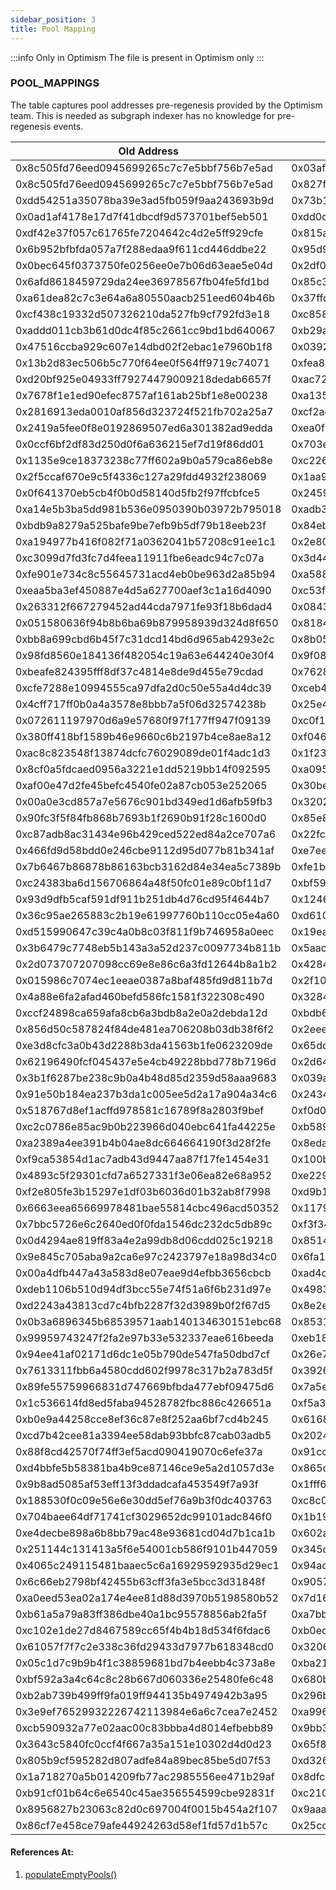 ```yaml
---
sidebar_position: 3
title: Pool Mapping
---
```


:::info Only in Optimism
The file is present in Optimism only
:::


### POOL_MAPPINGS

The table captures pool addresses pre-regenesis provided by the Optimism team. This is needed as subgraph indexer has no knowledge for pre-regenesis events.

|Old Address|New Address|Token0 Address | Token1 Address |
|-|-|-|-|
|0x8c505fd76eed0945699265c7c7e5bbf756b7e5ad|0x03af20bdaaffb4cc0a521796a223f7d85e2aac31|0x4200000000000000000000000000000000000006|0xDA10009cBd5D07dd0CeCc66161FC93D7c9000da1|
|0x8c505fd76eed0945699265c7c7e5bbf756b7e5ad|0x827f0a2a4376bc26729f398b865f424dc8456841|0x94b008aA00579c1307B0EF2c499aD98a8ce58e58|0xDA10009cBd5D07dd0CeCc66161FC93D7c9000da1|
|0xdd54251a35078ba39e3ad5fb059f9aa243693b9d|0x73b14a78a0d396c521f954532d43fd5ffe385216|0x4200000000000000000000000000000000000006|0x68f180fcCe6836688e9084f035309E29Bf0A2095|
|0x0ad1af4178e17d7f41dbcdf9d573701bef5eb501|0xdd0c6bae8ad5998c358b823df15a2a4181da1b80|0x4200000000000000000000000000000000000006|0x94b008aA00579c1307B0EF2c499aD98a8ce58e58|
|0xdf42e37f057c61765fe7204642c4d2e5ff929cfe|0x815ae7bf44dda74ed9274377ed711efc8b567911|0x4200000000000000000000000000000000000006|0xDA10009cBd5D07dd0CeCc66161FC93D7c9000da1|
|0x6b952bfbfda057a7f288edaa9f611cd446ddbe22|0x95d9d28606ee55de7667f0f176ebfc3215cfd9c0|0x4200000000000000000000000000000000000006|0xDA10009cBd5D07dd0CeCc66161FC93D7c9000da1|
|0x0bec645f0373750fe0256ee0e7b06d63eae5e04d|0x2df05e4cdbd758cb1a99a34bb0d767e040d6b078|0x4200000000000000000000000000000000000006|0x94b008aA00579c1307B0EF2c499aD98a8ce58e58|
|0x6afd8618459729da24ee36978567fb04fe5fd1bd|0x85c31ffa3706d1cce9d525a00f1c7d4a2911754c|0x4200000000000000000000000000000000000006|0x68f180fcCe6836688e9084f035309E29Bf0A2095|
|0xa61dea82c7c3e64a6a80550aacb251eed604b46b|0x37ffd11972128fd624337ebceb167c8c0a5115ff|0x4200000000000000000000000000000000000006|0x68f180fcCe6836688e9084f035309E29Bf0A2095|
|0xcf438c19332d507326210da527fb9cf792fd3e18|0xc858a329bf053be78d6239c4a4343b8fbd21472b|0x4200000000000000000000000000000000000006|0x94b008aA00579c1307B0EF2c499aD98a8ce58e58|
|0xaddd011cb3b61d0dc4f85c2661cc9bd1bd640067|0xb29a022ff4b37bdfb21e5f1daff4af5a22aa9510|0x4200000000000000000000000000000000000006|0x8700dAec35aF8Ff88c16BdF0418774CB3D7599B4|
|0x47516ccba929c607e14dbd02f2ebac1e7960b1f8|0x0392b358ce4547601befa962680bede836606ae2|0x4200000000000000000000000000000000000006|0x8700dAec35aF8Ff88c16BdF0418774CB3D7599B4|
|0x13b2d83ec506b5c770f64ee0f564ff9719c74071|0xfea834a5c47b923add607cc5b96288d18ffb9c3f|0x4200000000000000000000000000000000000006|0x8700dAec35aF8Ff88c16BdF0418774CB3D7599B4|
|0xd20bf925e04933ff79274479009218dedab6657f|0xac721d2e27ca148f505b5106fc95e594c78ace5b|0x8700dAec35aF8Ff88c16BdF0418774CB3D7599B4|0x94b008aA00579c1307B0EF2c499aD98a8ce58e58|
|0x7678f1e1ed90efec8757af161ab25bf1e8e00238|0xa13514b5444e50067f6e48c386016b211773cf9e|0x8700dAec35aF8Ff88c16BdF0418774CB3D7599B4|0xDA10009cBd5D07dd0CeCc66161FC93D7c9000da1|
|0x2816913eda0010af856d323724f521fb702a25a7|0xcf2aebb91fec906f51fc11cd57035a09d8b16965|0x8700dAec35aF8Ff88c16BdF0418774CB3D7599B4|0xDA10009cBd5D07dd0CeCc66161FC93D7c9000da1|
|0x2419a5fee0f8e0192869507ed6a301382ad9edda|0xea0f33940eb221aaad9360891cab08ef4f1f0703|0x94b008aA00579c1307B0EF2c499aD98a8ce58e58|0xDA10009cBd5D07dd0CeCc66161FC93D7c9000da1|
|0x0ccf6bf2df83d250d0f6a636215ef7d19f86dd01|0x703eb589321f3dc7408e9dde01b790e64a9fe4e9|0x68f180fcCe6836688e9084f035309E29Bf0A2095|0xDA10009cBd5D07dd0CeCc66161FC93D7c9000da1|
|0x1135e9ce18373238c77ff602a9b0a579ca86eb8e|0xc22662b904d98e45f89e030201355c3e372cc819|0x68f180fcCe6836688e9084f035309E29Bf0A2095|0xDA10009cBd5D07dd0CeCc66161FC93D7c9000da1|
|0x2f5ccaf670e9c5f4336c127a29fdd4932f238069|0x1aa9b4d9933ff96b2011fddd764240d4a16b7c07|0x68f180fcCe6836688e9084f035309E29Bf0A2095|0xDA10009cBd5D07dd0CeCc66161FC93D7c9000da1|
|0x0f641370eb5cb4f0b0d58140d5fb2f97ffcbfce5|0x2459023a29d3b07711b8b916d86aa7e8a14747af|0x8700dAec35aF8Ff88c16BdF0418774CB3D7599B4|0xDA10009cBd5D07dd0CeCc66161FC93D7c9000da1|
|0xa14e5b3ba5dd981b536e0950390b03972b795018|0xadb35413ec50e0afe41039eac8b930d313e94fa4|0x8c6f28f2F1A3C87F0f938b96d27520d9751ec8d9|0xDA10009cBd5D07dd0CeCc66161FC93D7c9000da1|
|0xbdb9a8279a525bafe9be7efb9b5df79b18eeb23f|0x84eb2c5c23999b3ddc87be10f15ccec5d22c7d97|0x4200000000000000000000000000000000000006|0x8c6f28f2F1A3C87F0f938b96d27520d9751ec8d9|
|0xa194977b416f082f71a0362041b57208c91ee1c1|0x2e80d5a7b3c613d854ee43243ff09808108561eb|0x4200000000000000000000000000000000000006|0x8c6f28f2F1A3C87F0f938b96d27520d9751ec8d9|
|0xc3099d7fd3fc7d4feea11911fbe6eadc94c7c07a|0x3d44cc727fe2f603e4929be164c70edb3b498b5f|0x4200000000000000000000000000000000000006|0x8c6f28f2F1A3C87F0f938b96d27520d9751ec8d9|
|0xfe901e734c8c55645731acd4eb0be963d2a85b94|0xa588c9d2884c60b098c5ad028ec2f4a1fab772b5|0x68f180fcCe6836688e9084f035309E29Bf0A2095|0x8700dAec35aF8Ff88c16BdF0418774CB3D7599B4|
|0xeaa5ba3ef450887e4d5a627700aef3c1a16d4090|0xc53f2be3331926d2f30ee2b10362bb45fdbe7bf6|0x8700dAec35aF8Ff88c16BdF0418774CB3D7599B4|0x8c6f28f2F1A3C87F0f938b96d27520d9751ec8d9|
|0x263312f667279452ad44cda7971fe93f18b6dad4|0x0843e0f56b9e7fdc4fb95fabba22a01ef4088f41|0x68f180fcCe6836688e9084f035309E29Bf0A2095|0x94b008aA00579c1307B0EF2c499aD98a8ce58e58|
|0x051580636f94b8b6ba69b879958939d324d8f650|0x8184f5cf4921558c201923ef6d7d5258a6efa31f|0x68f180fcCe6836688e9084f035309E29Bf0A2095|0x94b008aA00579c1307B0EF2c499aD98a8ce58e58|
|0xbb8a699cbd6b45f7c31dcd14bd6d965ab4293e2c|0x8b057f0ccd9fb78f688472574cf3f9d2322f5454|0x68f180fcCe6836688e9084f035309E29Bf0A2095|0x94b008aA00579c1307B0EF2c499aD98a8ce58e58|
|0x98fd8560e184136f482054c19a63e644240e30f4|0x9f08065dfc4817a0a56db7bcab757e86399bc51d|0x68f180fcCe6836688e9084f035309E29Bf0A2095|0x8c6f28f2F1A3C87F0f938b96d27520d9751ec8d9|
|0xbeafe824395fff8df37c4814e8de9d455e79cdad|0x7628784d2c5d47fcd5479ba812343b1aabad6484|0x68f180fcCe6836688e9084f035309E29Bf0A2095|0x8c6f28f2F1A3C87F0f938b96d27520d9751ec8d9|
|0xcfe7288e10994555ca97dfa2d0c50e55a4d4dc39|0xceb488e01c8e2e669c40b330bfc1440921c9ebe2|0x68f180fcCe6836688e9084f035309E29Bf0A2095|0x8c6f28f2F1A3C87F0f938b96d27520d9751ec8d9|
|0x4cff717ff0b0a4a3578e8bbb7a5f06d32574238b|0x25e412992634b93a025e2a538c53222a8c62e2d6|0x8700dAec35aF8Ff88c16BdF0418774CB3D7599B4|0x8c6f28f2F1A3C87F0f938b96d27520d9751ec8d9|
|0x072611197970d6a9e57680f97f177ff947f09139|0xc0f184c6c4832b3ed861bd5b05722792ffa64abd|0x8700dAec35aF8Ff88c16BdF0418774CB3D7599B4|0x8c6f28f2F1A3C87F0f938b96d27520d9751ec8d9|
|0x380ff418bf1589b46e9660c6b2197b4ce8ae8a12|0xf046d8b7365d8abe5a8f8301c669b4b5284fc21d|0x8c6f28f2F1A3C87F0f938b96d27520d9751ec8d9|0x94b008aA00579c1307B0EF2c499aD98a8ce58e58|
|0xac8c823548f13874dcfc76029089de01f4adc1d3|0x1f2390484dfe2d8900bc91c7111d274b7b2d63a1|0x8c6f28f2F1A3C87F0f938b96d27520d9751ec8d9|0xDA10009cBd5D07dd0CeCc66161FC93D7c9000da1|
|0x8cf0a5fdcaed0956a3221e1dd5219bb14f092595|0xa0959d2dcd9dd56bf080a10cfe29eeb401344e3d|0x94b008aA00579c1307B0EF2c499aD98a8ce58e58|0xDA10009cBd5D07dd0CeCc66161FC93D7c9000da1|
|0xaf00e47d2fe45befc4540fe02a87cb053e252065|0x30be2fff09fcd820a1d472e646bd233dbd812133|0x350a791Bfc2C21F9Ed5d10980Dad2e2638ffa7f6|0x94b008aA00579c1307B0EF2c499aD98a8ce58e58|
|0x00a0e3cd857a7e5676c901bd349ed1d6afb59fb3|0x3202c46666e774b44ba463eafaa6da9a968a058f|0x350a791Bfc2C21F9Ed5d10980Dad2e2638ffa7f6|0x4200000000000000000000000000000000000006|
|0x90fc3f5f84fb868b7693b1f2690b91f28c1600d0|0x85e8d0fddf559a57aac6404e7695142cd53eb808|0x350a791Bfc2C21F9Ed5d10980Dad2e2638ffa7f6|0x68f180fcCe6836688e9084f035309E29Bf0A2095|
|0xc87adb8ac31434e96b429ced522ed84a2ce707a6|0x22fc5dc36811d15fafde7cc7900ae73a538e59e0|0x8c6f28f2F1A3C87F0f938b96d27520d9751ec8d9|0x94b008aA00579c1307B0EF2c499aD98a8ce58e58|
|0x466fd9d58bdd0e246cbe9112d95d077b81b341af|0xe7ee03b72a89f87d161425e42548bd5492d06679|0x8c6f28f2F1A3C87F0f938b96d27520d9751ec8d9|0xDA10009cBd5D07dd0CeCc66161FC93D7c9000da1|
|0x7b6467b86878b86163bcb3162d84e34ea5c7389b|0xfe1bd31a79163d6277ab8c2917d7857c225db065|0x350a791Bfc2C21F9Ed5d10980Dad2e2638ffa7f6|0x8c6f28f2F1A3C87F0f938b96d27520d9751ec8d9|
|0xc24383ba6d156706864a48f50fc01e89c0bf11d7|0xbf595eb9a512b1c274125264aef84a2847158eb3|0x350a791Bfc2C21F9Ed5d10980Dad2e2638ffa7f6|0x8700dAec35aF8Ff88c16BdF0418774CB3D7599B4|
|0x93d9dfb5caf591df911b251db4d76cd95f4644b7|0x124657e5bb6afc12a15c439d08fc80070f9a1a1e|0x350a791Bfc2C21F9Ed5d10980Dad2e2638ffa7f6|0xDA10009cBd5D07dd0CeCc66161FC93D7c9000da1|
|0x36c95ae265883c2b19e61997760b110cc05e4a60|0xd6101cda1a51924e249132cbcae82bfcd0a91fbc|0x350a791Bfc2C21F9Ed5d10980Dad2e2638ffa7f6|0xDA10009cBd5D07dd0CeCc66161FC93D7c9000da1|
|0xd515990647c39c4a0b8c03f811f9b746958a0eec|0x19ea026886cbb7a900ecb2458636d72b5cae223b|0x350a791Bfc2C21F9Ed5d10980Dad2e2638ffa7f6|0x4200000000000000000000000000000000000006|
|0x3b6479c7748eb5b143a3a52d237c0097734b811b|0x5aacc66073cb0c3064353f1441c2e04170b4dbbf|0x4200000000000000000000000000000000000006|0xc5Db22719A06418028A40A9B5E9A7c02959D0d08|
|0x2d073707207098cc69e8e86c6a3fd12644b8a1b2|0x4284b21e76d1b3977cab8f0032867e00e6eea382|0x350a791Bfc2C21F9Ed5d10980Dad2e2638ffa7f6|0xc5Db22719A06418028A40A9B5E9A7c02959D0d08|
|0x015986c7074ec1eeae0387a8baf485fd9d811b7d|0x2f10a1a3e640ad1615cbedf95a1749a4af88cbc0|0xB548f63D4405466B36C0c0aC3318a22fDcec711a|0xDA10009cBd5D07dd0CeCc66161FC93D7c9000da1|
|0x4a88e6fa2afad460befd586fc1581f322308c490|0x32846ede08688d10a9da59387707a8fbb0790fa7|0x4200000000000000000000000000000000000006|0xab7bAdEF82E9Fe11f6f33f87BC9bC2AA27F2fCB5|
|0xccf24898ca659afa8cb6a3bdb8a2e0a2debda12d|0xbdb6371fffc1753b33b87c68c827eb7978670515|0x4200000000000000000000000000000000000006|0x6fd9d7AD17242c41f7131d257212c54A0e816691|
|0x856d50c587824f84de481ea706208b03db38f6f2|0x2eee8ed7df992f23d7554b0db8835d483cce901c|0x298B9B95708152ff6968aafd889c6586e9169f1D|0x68f180fcCe6836688e9084f035309E29Bf0A2095|
|0xe3d8cfc3a0b43d2288b3da41563b1fe0623209de|0x65dc095b35679005229896566928f6852948092b|0x298B9B95708152ff6968aafd889c6586e9169f1D|0x68f180fcCe6836688e9084f035309E29Bf0A2095|
|0x62196490fcf045437e5e4cb49228bbd778b7196d|0x2d6497dd08a1620d386ce708edac50aaec332415|0x8c6f28f2F1A3C87F0f938b96d27520d9751ec8d9|0xe405de8f52ba7559f9df3c368500b6e6ae6cee49|
|0x3b1f6287be238c9b0a4b48d85d2359d58aaa9683|0x039ae8860fbfdf61f654b1a5b55cc3aa753f5842|0x350a791Bfc2C21F9Ed5d10980Dad2e2638ffa7f6|0x94b008aA00579c1307B0EF2c499aD98a8ce58e58|
|0x91e50b184ea237b3da1c005ee5d2a17a904a34c6|0x24342b5d46f69ba05c09becdd00e5324f9f0f7ca|0x298B9B95708152ff6968aafd889c6586e9169f1D|0x4200000000000000000000000000000000000006|
|0x518767d8ef1acffd978581c16789f8a2803f9bef|0xf0d0e52da1fdde512af299f3d8ea1c5e3bebb96f|0x4200000000000000000000000000000000000006|0xe3C332a5DcE0e1d9bC2cC72A68437790570C28a4|
|0xc2c0786e85ac9b0b223966d040ebc641fa44225e|0xb589969d38ce76d3d7aa319de7133bc9755fd840|0x4200000000000000000000000000000000000006|0x7F5c764cBc14f9669B88837ca1490cCa17c31607|
|0xa2389a4ee391b4b04ae8dc664664190f3d28f2fe|0x8eda97883a1bc02cf68c6b9fb996e06ed8fdb3e5|0x7F5c764cBc14f9669B88837ca1490cCa17c31607|0x8c6f28f2F1A3C87F0f938b96d27520d9751ec8d9|
|0xf9ca53854d1ac7adb43d9447aa87f17fe1454e31|0x100bdc1431a9b09c61c0efc5776814285f8fb248|0x7F5c764cBc14f9669B88837ca1490cCa17c31607|0xDA10009cBd5D07dd0CeCc66161FC93D7c9000da1|
|0x4893c5f29301cfd7a6527331f3e06ea82e68a952|0xe229ce1cdbea9983362ca29f0f0b2c70bb2dacdf|0x7F5c764cBc14f9669B88837ca1490cCa17c31607|0x94b008aA00579c1307B0EF2c499aD98a8ce58e58|
|0xf2e805fe3b15297e1df03b6036d01b32ab8f7998|0xd9b160620447d9a9a6ca90c0450f5490e5219257|0x7F5c764cBc14f9669B88837ca1490cCa17c31607|0xDA10009cBd5D07dd0CeCc66161FC93D7c9000da1|
|0x6663eea65669978481bae55814cbc496acd50352|0x1179b19438a622fe36be5f9c073b700420384397|0x7F5c764cBc14f9669B88837ca1490cCa17c31607|0xDA10009cBd5D07dd0CeCc66161FC93D7c9000da1|
|0x7bbc5726e6c2640ed0f0fda1546dc232dc5db89c|0xf3f3433c3a97f70349c138ada81da4d3554982db|0x7F5c764cBc14f9669B88837ca1490cCa17c31607|0x94b008aA00579c1307B0EF2c499aD98a8ce58e58|
|0x0d4294ae819ff83a4e2a99db8d06cdd025c19218|0x85149247691df622eaf1a8bd0cafd40bc45154a9|0x4200000000000000000000000000000000000006|0x7F5c764cBc14f9669B88837ca1490cCa17c31607|
|0x9e845c705aba9a2ca6e97c2423797e18a98d34c0|0x6fa1ea0ccbbe9b2ad52440c88a47b5d73cd9a731|0x298B9B95708152ff6968aafd889c6586e9169f1D|0x4200000000000000000000000000000000000006|
|0x00a4dfb447a43a583d8e07eae9d4efbb3656cbcb|0xad4c666fc170b468b19988959eb931a3676f0e9f|0x4200000000000000000000000000000000000006|0x6fd9d7AD17242c41f7131d257212c54A0e816691|
|0xdeb1106b510d94df3bcc55e74f51a6f6b231d97e|0x4983691a26d55eb9e18d2e12e3b770cdd3f76a5f|0x8700dAec35aF8Ff88c16BdF0418774CB3D7599B4|0x94b008aA00579c1307B0EF2c499aD98a8ce58e58|
|0xd2243a43813cd7c4bfb2287f32d3989b0f2f67d5|0x8e2eaef2c05ef93f424a8324b94e725eaa362f91|0x4200000000000000000000000000000000000006|0x6fd9d7AD17242c41f7131d257212c54A0e816691|
|0x0b3a6896345b68539571aab140134630151ebc68|0x8531e48a8611729185be9eaad945acbd6b32e256|0x350a791Bfc2C21F9Ed5d10980Dad2e2638ffa7f6|0x4200000000000000000000000000000000000006|
|0x99959743247f2fa2e97b33e532337eae616beeda|0xeb1817b708415f4f78c5f0c99cbbd6a3a899fa6d|0x6fd9d7AD17242c41f7131d257212c54A0e816691|0x94b008aA00579c1307B0EF2c499aD98a8ce58e58|
|0x94ee41af02171d6dc1e05b790de547fa50dbd7cf|0x26e7fed14a97e0c482a302237971cf1b04f6d3e9|0x6fd9d7AD17242c41f7131d257212c54A0e816691|0xDA10009cBd5D07dd0CeCc66161FC93D7c9000da1|
|0x7613311fbb6a4580cdd602f9978c317b2a783d5f|0x3926a81afe5c9c3d05296e4fac4728ba5411ac78|0x6fd9d7AD17242c41f7131d257212c54A0e816691|0xDA10009cBd5D07dd0CeCc66161FC93D7c9000da1|
|0x89fe55759966831d747669bfbda477ebf09475d6|0x7a5ea63fe3430a3b9a06fd80a4a9afaa17c1e878|0x4200000000000000000000000000000000000006|0xB27E3Eab7526bF721ea8029bFcd3fDc94c4f8b5b|
|0x1c536614fd8ed5faba94528782fbc886c426651a|0xf5a389030a565c13d6e6bbe9342ac9d31dc7521a|0x4200000000000000000000000000000000000006|0xe405de8f52ba7559f9df3c368500b6e6ae6cee49|
|0xb0e9a44258cce8ef36c87e8f252aa6bf7cd4b245|0x6168ec836d0b1f0c37381ec7ed1891a412872121|0x68f180fcCe6836688e9084f035309E29Bf0A2095|0x7F5c764cBc14f9669B88837ca1490cCa17c31607|
|0xcd7b42cee81a3394ee58dab93bbfc87cab03adb5|0x2024c394741a5301e89a375b7bf52f865bc166fd|0x6fd9d7AD17242c41f7131d257212c54A0e816691|0x7F5c764cBc14f9669B88837ca1490cCa17c31607|
|0x88f8cd42570f74ff3ef5acd090419070c6efe37a|0x91cca461ee9435848ac0da8fc416ad0816272786|0x8c6f28f2F1A3C87F0f938b96d27520d9751ec8d9|0x94b008aA00579c1307B0EF2c499aD98a8ce58e58|
|0xd4bbfe5b58381ba4b9ce87146ce9e5a2d1057d3e|0x865d39d66dee5719e6bee98885ef40b9a36bf56e|0x6fd9d7AD17242c41f7131d257212c54A0e816691|0x94b008aA00579c1307B0EF2c499aD98a8ce58e58|
|0x9b8ad5085af53eff13f3ddadcafa453549f7a93f|0x1fff624960ff9d0556420f3647d6aaf06389aab1|0x6fd9d7AD17242c41f7131d257212c54A0e816691|0x8c6f28f2F1A3C87F0f938b96d27520d9751ec8d9|
|0x188530f0c09e56e6e30dd5ef76a9b3f0dc403763|0xc8c07386e29f3f239b91019d5426ae139c5bd17b|0x7F5c764cBc14f9669B88837ca1490cCa17c31607|0x96db852D93c2feA0F447D6Ec22E146e4e09Caee6|
|0x704baee64df71741cf3029652dc99101adc846f0|0x1b19825a9e32b1039080acb1e1f9271314938b96|0x7FB688CCf682d58f86D7e38e03f9D22e7705448B|0xDA10009cBd5D07dd0CeCc66161FC93D7c9000da1|
|0xe4decbe898a6b8bb79ac48e93681cd04d7b1ca1b|0x602a4d0f9e8d40ad3f620050efd1690da908dc0d|0x7F5c764cBc14f9669B88837ca1490cCa17c31607|0x7FB688CCf682d58f86D7e38e03f9D22e7705448B|
|0x251144c131413a5f6e54001cb586f9101b447059|0x345ddb5743859efce0e6e8293ebd35373d34b6c7|0x7F5c764cBc14f9669B88837ca1490cCa17c31607|0xe405de8f52ba7559f9df3c368500b6e6ae6cee49|
|0x4065c249115481baaec5c6a16929592935d29ec1|0x94ad9a19126ebb02dda874237e5820fd4943f5de|0x4200000000000000000000000000000000000006|0x7F5c764cBc14f9669B88837ca1490cCa17c31607|
|0x6c66eb2798bf42455b63cff3fa3e5bcc3d31848f|0x905707e5c7a10e8351bbd03347be8b5f5de7301a|0x68f180fcCe6836688e9084f035309E29Bf0A2095|0x6fd9d7AD17242c41f7131d257212c54A0e816691|
|0xa0eed53ea02a174e4ee81d88d3970b5198580b52|0x7d1602f342787f80aef458c10e741149a1697447|0x68f180fcCe6836688e9084f035309E29Bf0A2095|0x6fd9d7AD17242c41f7131d257212c54A0e816691|
|0xb61a5a79a83ff386dbe40a1bc95578856ab2fa5f|0xa7bb0d95c6ba0ed0aca70c503b34bc7108589a47|0x68f180fcCe6836688e9084f035309E29Bf0A2095|0x7F5c764cBc14f9669B88837ca1490cCa17c31607|
|0xc102e1de27d8467589cc65f4b4b18d534f6fdac6|0xb0eca217602b031e03956553fb510085c9f2df28|0x4200000000000000000000000000000000000006|0x8F69Ee043d52161Fd29137AeDf63f5e70cd504D5|
|0x61057f7f7c2e338c36fd29433d7977b618348cd0|0x320616dbe138aa2f3db7a5a46ba79a13032cc5f2|0x7F5c764cBc14f9669B88837ca1490cCa17c31607|0x8700dAec35aF8Ff88c16BdF0418774CB3D7599B4|
|0x05c1d7c9b9b4f1c38859681bd7b4eebb4c373a8e|0xba213008fe93b3591e439f3b2aa51b3e4a2bd7c7|0x350a791Bfc2C21F9Ed5d10980Dad2e2638ffa7f6|0x7F5c764cBc14f9669B88837ca1490cCa17c31607|
|0xbf592a3a4c64c8c28b667d060336e25480fe6c48|0x680b4eb8b9b8533d503a545adad4af9f00df5f05|0x4200000000000000000000000000000000000006|0x7C17611Ed67D562D1F00ce82eebD39Cb7B595472|
|0xb2ab739b499ff9fa019ff944135b4974942b3a95|0x296b88b607ea3a03c821ca4dc34dd9e7e4efa041|0x4200000000000000000000000000000000000006|0x7FB688CCf682d58f86D7e38e03f9D22e7705448B|
|0x3e9ef76529932226742113984e6a6c7cea7e2452|0xa99638e4ac81d4ce32c945c1415f89ab8d86bf2c|0x7F5c764cBc14f9669B88837ca1490cCa17c31607|0x8c6f28f2F1A3C87F0f938b96d27520d9751ec8d9|
|0xcb590932a77e02aac00c83bbba4d8014efbebb89|0x9bb3267c4c3e69a961479c475f8fcc4c300af5bd|0x4200000000000000000000000000000000000006|0x7FB688CCf682d58f86D7e38e03f9D22e7705448B|
|0x3643c5840fc0ccf4f667a35a151e10302d4d0d23|0x65f8a80d8049a77619435f841055fa4c8d785c47|0x4200000000000000000000000000000000000006|0x96db852D93c2feA0F447D6Ec22E146e4e09Caee6|
|0x805b9cf595282d807adfe84a89bec85be5d07f53|0xd3265ea86af798659b4132a453e7cdb29b877e10|0x96db852D93c2feA0F447D6Ec22E146e4e09Caee6|0xDA10009cBd5D07dd0CeCc66161FC93D7c9000da1|
|0x1a718270a5b014209fb77ac2985556ee471b29af|0x8dfc59e8b119bffa5f552642028e005b1972edc4|0x6fd9d7AD17242c41f7131d257212c54A0e816691|0x96db852D93c2feA0F447D6Ec22E146e4e09Caee6|
|0xb91cf01b64c6e6540c45ae356554599cbe92831f|0xc210aeb4e84e0c3b6ee5816858984d52d04f0219|0x7F5c764cBc14f9669B88837ca1490cCa17c31607|0x96db852D93c2feA0F447D6Ec22E146e4e09Caee6|
|0x8956827b23063c82d0c697004f0015b454a2f107|0x9aaa481a863e95168c01f23640b357b014dff09a|0x7F5c764cBc14f9669B88837ca1490cCa17c31607|0x8700dAec35aF8Ff88c16BdF0418774CB3D7599B4|
|0x86cf7e458ce79afe44924263d58ef1fd57d1b57c|0x25cc77a38f8de3b9b090fea8f0f5995c4e10a386|0x4200000000000000000000000000000000000006|0xe0BB0D3DE8c10976511e5030cA403dBf4c25165B|

#### References At:
1. [populateEmptyPools()](./utils/backfill.ts#populateemptypools)